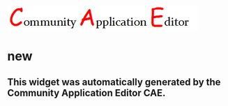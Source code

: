 ![CAE](https://github.com/CAETESTRWTH/CAE-Deployment-Temp/blob/gh-pages/frontendComponent-4/img/logo.png)  

new
===================


This widget was automatically generated by the Community Application Editor CAE.  
---------------
